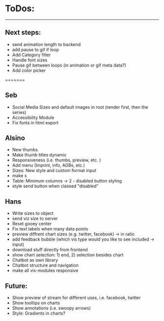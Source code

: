# ToDos:
---

## Next steps:
- send animation length to backend
- add pause to gif if loop
- Add Category filter
- Handle font sizes
- Pause gif between loops (in animation or gif meta data?)
- Add color picker

=======

## Seb
- Social Media Sizes and default images in root (render first, then the series)
- Accessibility Module
- Fix fonts in html export

## Alsino
- New thumbs 
- Make thumb titles dynamic
- Responsiveness (i.e. thumbs, preview, etc. )
- Add menu (Imprint, info, AGBs, etc.)
- Sizes: New style and custom format input
- make s
- Table: Minimum columns -> 2 - disabled button styling
- style send button when classed "disabled"

## Hans

- Write sizes to object
- send viz size to server
- Reset gooey center
- Fix text labels when many data points
- preview diffrent chart sizes (e.g. twitter, facebook) -> in ratio
- add feedback bubble (which vis type would you like to see included -> input)
- download stuff directly from frontend
- show chart selection: 1) end, 2) selection besides chart
- Chatbot as own library
- Chatbot structure and navigation
- make all vis-modules responsive

## Future:
- Show preview of stream for different uses, i.e. facebook, twitter 
- Show tooltips on charts
- Show annotations (i.e. swoopy arrows)
- Style: Gradients in charts?
